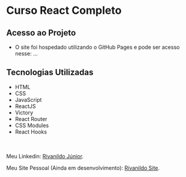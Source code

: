 # Curso React Completo

## Acesso ao Projeto

  - O site foi hospedado utilizando o GitHub Pages e pode ser acesso nesse: ...

## Tecnologias Utilizadas

  - HTML
  - CSS
  - JavaScript
  - ReactJS
  - Victory
  - React Router
  - CSS Modules
  - React Hooks

\
\
Meu Linkedin: [Rivanildo Júnior](https://www.linkedin.com/in/rivanildojunior).

Meu Site Pessoal (Ainda em desenvolvimento): [Rivanildo Site](https://rivanildojr.github.io/rivanildojr-imersaocss/).